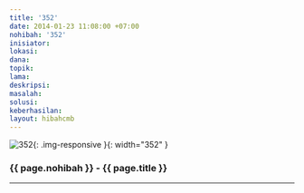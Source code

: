 ```yaml
---
title: '352'
date: 2014-01-23 11:08:00 +07:00
nohibah: '352'
inisiator:
lokasi:
dana:
topik:
lama:
deskripsi:
masalah:
solusi:
keberhasilan:
layout: hibahcmb
---
```


![352](/static/img/hibahcmb/352.png){: .img-responsive }{: width="352" }

### {{ page.nohibah }} - {{ page.title }}

---
